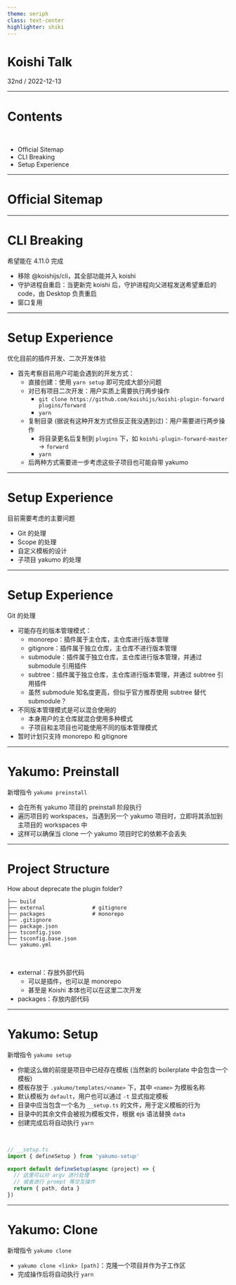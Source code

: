 ```yaml
---
theme: seriph
class: text-center
highlighter: shiki
---
```


# Koishi Talk

<div class="opacity-80">
32nd / 2022-12-13
</div>

---

# Contents

<br>

- Official Sitemap
- CLI Breaking
- Setup Experience

---

# Official Sitemap

---

# CLI Breaking

希望能在 4.11.0 完成

- 移除 @koishijs/cli，其全部功能并入 koishi
- 守护进程自重启：当更新完 koishi 后，守护进程向父进程发送希望重启的 code，由 Desktop 负责重启
- 窗口复用

---

# Setup Experience

优化目前的插件开发、二次开发体验

- 首先考察目前用户可能会遇到的开发方式：
  - 直接创建：使用 `yarn setup` 即可完成大部分问题
    <!-- - Git 的处理
    - Scope 的处理
    - 自定义模板的设计 -->
  - 对已有项目二次开发：用户实质上需要执行两步操作
    - `git clone https://github.com/koishijs/koishi-plugin-forward plugins/forward`
    - `yarn`
  - 复制目录 (据说有这种开发方式但反正我没遇到过)：用户需要进行两步操作
    - 将目录更名后复制到 `plugins` 下，如 `koishi-plugin-forward-master` → `forward`
    - `yarn`
  - 后两种方式需要进一步考虑这些子项目也可能自带 yakumo

---

# Setup Experience

目前需要考虑的主要问题

- Git 的处理
- Scope 的处理
- 自定义模板的设计
- 子项目 yakumo 的处理

---

# Setup Experience

Git 的处理

- 可能存在的版本管理模式：
  - monorepo：插件属于主仓库，主仓库进行版本管理
  - gitignore：插件属于独立仓库，主仓库不进行版本管理
  - submodule：插件属于独立仓库，主仓库进行版本管理，并通过 submodule 引用插件
  - subtree：插件属于独立仓库，主仓库进行版本管理，并通过 subtree 引用插件
  - 虽然 submodule 知名度更高，但似乎官方推荐使用 subtree 替代 submodule？
- 不同版本管理模式是可以混合使用的
  - 本身用户的主仓库就混合使用多种模式
  - 子项目和主项目也可能使用不同的版本管理模式
- 暂时计划只支持 monorepo 和 gitignore

---

# Yakumo: Preinstall

新增指令 `yakumo preinstall`

- 会在所有 yakumo 项目的 preinstall 阶段执行
- 遍历项目的 workspaces，当遇到另一个 yakumo 项目时，立即将其添加到主项目的 workspaces 中
- 这样可以确保当 clone 一个 yakumo 项目时它的依赖不会丢失

---

# Project Structure

How about deprecate the plugin folder?

```
├── build
├── external               # gitignore
├── packages               # monorepo
├── .gitignore
├── package.json
├── tsconfig.json
├── tsconfig.base.json
└── yakumo.yml
```

<br>

- external：存放外部代码
  - 可以是插件，也可以是 monorepo
  - 甚至是 Koishi 本体也可以在这里二次开发
- packages：存放内部代码

---

# Yakumo: Setup

新增指令 `yakumo setup`

- 你能这么做的前提是项目中已经存在模板 (当然新的 boilerplate 中会包含一个模板)
- 模板存放于 `.yakumo/templates/<name>` 下，其中 `<name>` 为模板名称
- 默认模板为 `default`，用户也可以通过 `-t` 显式指定模板
- 目录中应当包含一个名为 `__setup.ts` 的文件，用于定义模板的行为
- 目录中的其余文件会被视为模板文件，根据 ejs 语法替换 `data`
- 创建完成后将自动执行 `yarn`

<br>

```ts
// __setup.ts
import { defineSetup } from 'yakumo-setup'

export default defineSetup(async (project) => {
  // 这里可以对 argv 进行处理
  // 或者进行 prompt 等交互操作
  return { path, data }
})
```

---

# Yakumo: Clone

新增指令 `yakumo clone`

- `yakumo clone <link> [path]`：克隆一个项目并作为子工作区
- 完成操作后将自动执行 `yarn`
